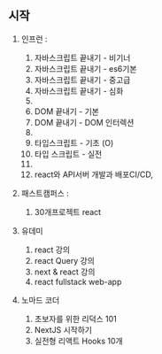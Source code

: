 ## 시작

1. 인프런 :

   1. 자바스크립트 끝내기 - 비기너
   2. 자바스크립트 끝내기 - es6기본
   3. 자바스크립트 끝내기 - 중고급
   4. 자바스크립트 끝내기 - 심화
   5.
   6. DOM 끝내기 - 기본
   7. DOM 끝내기 - DOM 인터렉션
   8.
   9. 타입스크립트 - 기초 (O)
   10. 타입 스크립트 - 실전
   11.
   12. react와 API서버 개발과 배포CI/CD,

2. 패스트캠퍼스 :

   1. 30개프로젝트 react

3. 유데미

   1. react 강의
   2. react Query 강의
   3. next & react 강의
   4. react fullstack web-app

4. 노마드 코더
   1. 초보자를 위한 리덕스 101
   2. NextJS 시작하기
   3. 실전형 리액트 Hooks 10개
